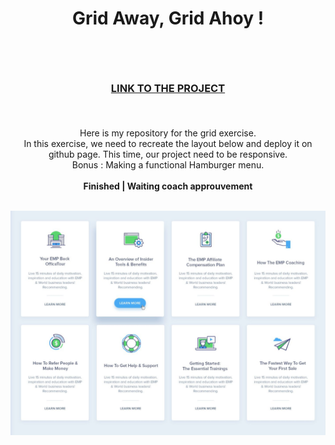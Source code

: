 # <p align="center">Grid Away, Grid Ahoy !</p><br>
### <p align="center"> <a href="https://saphido.github.io/Grid-away-grid-ahoy-/">LINK TO THE PROJECT</a> </p><br>

<p align="center"> Here is my repository for the grid exercise. <br>
In this exercise, we need to recreate the layout below and deploy it on github page. This time, our project need to be responsive. <br>
Bonus : Making a functional Hamburger menu.
<br><br> <b>Finished | Waiting coach approuvement<p></b>
<br>

<img src="img/exercise.png">